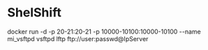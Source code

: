 # ShelShift

docker run -d -p 20-21:20-21 -p 10000-10100:10000-10100 --name mi_vsftpd vsftpd
lftp ftp://user:passwd@IpServer
